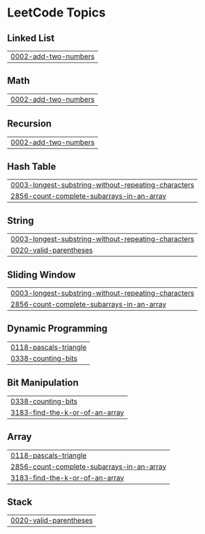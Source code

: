 

<!---LeetCode Topics Start-->
# LeetCode Topics
## Linked List
|  |
| ------- |
| [0002-add-two-numbers](https://github.com/Aboud04/Leetcode-Codes/tree/master/0002-add-two-numbers) |
## Math
|  |
| ------- |
| [0002-add-two-numbers](https://github.com/Aboud04/Leetcode-Codes/tree/master/0002-add-two-numbers) |
## Recursion
|  |
| ------- |
| [0002-add-two-numbers](https://github.com/Aboud04/Leetcode-Codes/tree/master/0002-add-two-numbers) |
## Hash Table
|  |
| ------- |
| [0003-longest-substring-without-repeating-characters](https://github.com/Aboud04/Leetcode-Codes/tree/master/0003-longest-substring-without-repeating-characters) |
| [2856-count-complete-subarrays-in-an-array](https://github.com/Aboud04/Leetcode-Codes/tree/master/2856-count-complete-subarrays-in-an-array) |
## String
|  |
| ------- |
| [0003-longest-substring-without-repeating-characters](https://github.com/Aboud04/Leetcode-Codes/tree/master/0003-longest-substring-without-repeating-characters) |
| [0020-valid-parentheses](https://github.com/Aboud04/Leetcode-Codes/tree/master/0020-valid-parentheses) |
## Sliding Window
|  |
| ------- |
| [0003-longest-substring-without-repeating-characters](https://github.com/Aboud04/Leetcode-Codes/tree/master/0003-longest-substring-without-repeating-characters) |
| [2856-count-complete-subarrays-in-an-array](https://github.com/Aboud04/Leetcode-Codes/tree/master/2856-count-complete-subarrays-in-an-array) |
## Dynamic Programming
|  |
| ------- |
| [0118-pascals-triangle](https://github.com/Aboud04/Leetcode-Codes/tree/master/0118-pascals-triangle) |
| [0338-counting-bits](https://github.com/Aboud04/Leetcode-Codes/tree/master/0338-counting-bits) |
## Bit Manipulation
|  |
| ------- |
| [0338-counting-bits](https://github.com/Aboud04/Leetcode-Codes/tree/master/0338-counting-bits) |
| [3183-find-the-k-or-of-an-array](https://github.com/Aboud04/Leetcode-Codes/tree/master/3183-find-the-k-or-of-an-array) |
## Array
|  |
| ------- |
| [0118-pascals-triangle](https://github.com/Aboud04/Leetcode-Codes/tree/master/0118-pascals-triangle) |
| [2856-count-complete-subarrays-in-an-array](https://github.com/Aboud04/Leetcode-Codes/tree/master/2856-count-complete-subarrays-in-an-array) |
| [3183-find-the-k-or-of-an-array](https://github.com/Aboud04/Leetcode-Codes/tree/master/3183-find-the-k-or-of-an-array) |
## Stack
|  |
| ------- |
| [0020-valid-parentheses](https://github.com/Aboud04/Leetcode-Codes/tree/master/0020-valid-parentheses) |
<!---LeetCode Topics End-->
